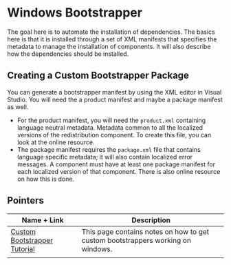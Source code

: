 # Windows Bootstrapper

The goal here is to automate the installation of dependencies. The basics here is that it is installed through a set of XML manifests that specifies the metadata to manage the installation of components. It will also describe how the dependencies should be installed.

## Creating a Custom Bootstrapper Package

You can generate a bootstrapper manifest by using the XML editor in Visual Studio. You will need the a product manifest and maybe a package manifest as well.
- For the product manifest, you will need the `product.xml` containing language neutral metadata. Metadata common to all the localized versions of the redistribution component. To create this file, you can look at the online resource.
- The package manifest requires the `package.xml` file that contains language specific metadata; it will also contain localized error messages. A component must have at least one package manifest for each localized version of that component. There is also online resource on how this is done.

## Pointers

| Name + Link                                                    | Description                                                                     |
| -------------------------------------------------------------- | ------------------------------------------------------------------------------- |
| [Custom Bootstrapper Tutorial](windows_custom_bootstrapper.md) | This page contains notes on how to get custom bootstrappers working on windows. |
|                                                                |                                                                                 |
